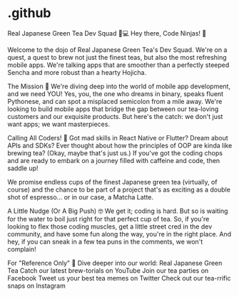 # .github

Real Japanese Green Tea Dev Squad 🍵💻
Hey there, Code Ninjas! 🥷

Welcome to the dojo of Real Japanese Green Tea's Dev Squad. We're on a quest, a quest to brew not just the finest teas, but also the most refreshing mobile apps. We're talking apps that are smoother than a perfectly steeped Sencha and more robust than a hearty Hojicha.

The Mission 🚀
We're diving deep into the world of mobile app development, and we need YOU! Yes, you, the one who dreams in binary, speaks fluent Pythonese, and can spot a misplaced semicolon from a mile away. We're looking to build mobile apps that bridge the gap between our tea-loving customers and our exquisite products. But here's the catch: we don't just want apps; we want masterpieces.

Calling All Coders! 📣
Got mad skills in React Native or Flutter? Dream about APIs and SDKs? Ever thought about how the principles of OOP are kinda like brewing tea? (Okay, maybe that's just us.) If you've got the coding chops and are ready to embark on a journey filled with caffeine and code, then saddle up!

We promise endless cups of the finest Japanese green tea (virtually, of course) and the chance to be part of a project that's as exciting as a double shot of espresso... or in our case, a Matcha Latte.

A Little Nudge (Or A Big Push) 🤓
We get it; coding is hard. But so is waiting for the water to boil just right for that perfect cup of tea. So, if you're looking to flex those coding muscles, get a little street cred in the dev community, and have some fun along the way, you're in the right place. And hey, if you can sneak in a few tea puns in the comments, we won't complain!

For "Reference Only" 📌
Dive deeper into our world: Real Japanese Green Tea
Catch our latest brew-torials on YouTube
Join our tea parties on Facebook
Tweet us your best tea memes on Twitter
Check out our tea-rrific snaps on Instagram
